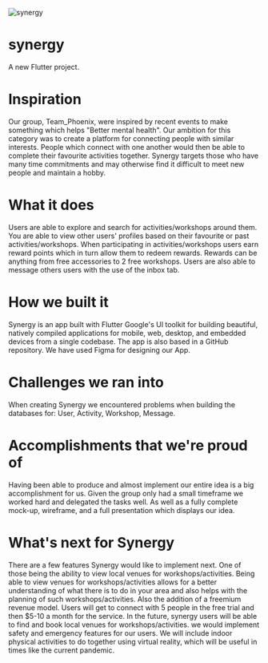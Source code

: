 ![synergy](https://github.com/sgsm74/synergy/android/app/src/main/res/mipmap-xxxhdpi/ic_launcher.png?raw=true) 
# synergy

A new Flutter project.

# Inspiration
Our group, Team_Phoenix, were inspired by recent events to make something which helps "Better mental health". Our ambition for this category was to create a platform for connecting people with similar interests. People which connect with one another would then be able to complete their favourite activities together. Synergy targets those who have many time commitments and may otherwise find it difficult to meet new people and maintain a hobby.

# What it does
Users are able to explore and search for activities/workshops around them. You are able to view other users' profiles based on their favourite or past activities/workshops. When participating in activities/workshops users earn reward points which in turn allow them to redeem rewards. Rewards can be anything from free accessories to 2 free workshops. Users are also able to message others users with the use of the inbox tab.

# How we built it
Synergy is an app built with Flutter Google's UI toolkit for building beautiful, natively compiled applications for mobile, web, desktop, and embedded devices from a single codebase. The app is also based in a GitHub repository. We have used Figma for designing our App.

# Challenges we ran into
When creating Synergy we encountered problems when building the databases for: User, Activity, Workshop, Message.

# Accomplishments that we're proud of
Having been able to produce and almost implement our entire idea is a big accomplishment for us. Given the group only had a small timeframe we worked hard and delegated the tasks well. As well as a fully complete mock-up, wireframe, and a full presentation which displays our idea.

# What's next for Synergy
There are a few features Synergy would like to implement next. One of those being the ability to view local venues for workshops/activities. Being able to view venues for workshops/activities allows for a better understanding of what there is to do in your area and also helps with the planning of such workshops/activities. Also the addition of a freemium revenue model. Users will get to connect with 5 people in the free trial and then $5-10 a month for the service. In the future, synergy users will be able to find and book local venues for workshops/activities. we would implement safety and emergency features for our users. We will include indoor physical activities to do together using virtual reality, which will be useful in times like the current pandemic.
